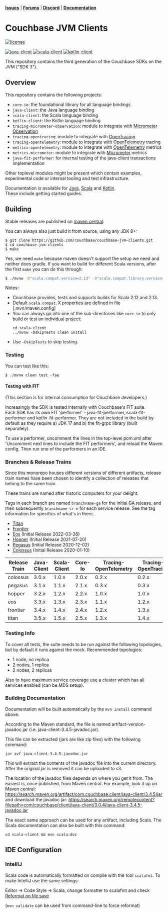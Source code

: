 [**Issues**](https://issues.couchbase.com)
| [**Forums**](https://forums.couchbase.com)
| [**Discord**](https://discord.com/invite/sQ5qbPZuTh)
| [**Documentation**](https://docs.couchbase.com/home/sdk.html)

# Couchbase JVM Clients

[![license](https://img.shields.io/github/license/couchbase/couchbase-jvm-clients?color=brightgreen)](https://opensource.org/licenses/Apache-2.0)

[![java-client](https://img.shields.io/maven-central/v/com.couchbase.client/java-client?color=brightgreen&label=java-client)](https://search.maven.org/artifact/com.couchbase.client/java-client)
[![scala-client](https://img.shields.io/maven-central/v/com.couchbase.client/scala-client_2.12?color=brightgreen&label=scala-client)](https://search.maven.org/artifact/com.couchbase.client/scala-client_2.12)
[![kotlin-client](https://img.shields.io/maven-central/v/com.couchbase.client/kotlin-client?color=brightgreen&label=kotlin-client)](https://search.maven.org/artifact/com.couchbase.client/kotlin-client)

This repository contains the third generation of the Couchbase SDKs on the JVM ("SDK 3").

## Overview

This repository contains the following projects:

 - `core-io`: the foundational library for all language bindings
 - `java-client`: the Java language binding
 - `scala-client`: the Scala language binding
 - `kotlin-client`: the Kotlin language binding
 - `tracing-micrometer-observation`: module to integrate with [Micrometer Observation](https://micrometer.io/docs/observation)
 - `tracing-opentracing`: module to integrate with [OpenTracing](https://opentracing.io/)
 - `tracing-opentelemetry`: module to integrate with [OpenTelemetry](https://opentelemetry.io/) tracing
 - `metrics-opentelemetry`: module to integrate with [OpenTelemetry](https://opentelemetry.io/) metrics
 - `metrics-micrometer`: module to integrate with [Micrometer](https://micrometer.io/) metrics
 - `java-fit-performer`: for internal testing of the java-client transactions implementation

Other toplevel modules might be present which contain examples, experimental code or internal tooling and test infrastructure.

Documentation is available for [Java](https://docs.couchbase.com/java-sdk/current/hello-world/start-using-sdk.html), 
[Scala](https://docs.couchbase.com/scala-sdk/current/start-using-sdk.html)
and [Kotlin](https://docs.couchbase.com/kotlin-sdk/current/hello-world/overview.html).  
These include getting started guides.

## Building
Stable releases are published on [maven central](https://search.maven.org/search?q=com.couchbase.client).

You can always also just build it from source, using any JDK 8+:

```
$ git clone https://github.com/couchbase/couchbase-jvm-clients.git
$ cd couchbase-jvm-clients
$ make
```

Yes, we need `make` because maven doesn't support the setup we need and neither does gradle. If you
want to build for different Scala versions, after the first `make` you can do this through:

```sh
$ ./mvnw -D"scala.compat.version=2.13" -D"scala.compat.library.version=2.13.11" clean install
```

Notes:
+ Couchbase provides, tests and supports builds for Scala 2.12 and 2.13.
+ Default `scala.compat.`X properties are defined in file [.mvn/maven.config]
+ You can always go into one of the sub-directories like `core-io` to only build or test an
individual project:
    ```shell script
    cd scala-client
    ../mvnw -DskipTests clean install
    ```
+ Use `-DskipTests` to skip testing.

### Testing

You can test like this:

```shell script
$ ./mvnw clean test -fae
```

#### Testing with FIT
(This section is for internal consumption for Couchbase developers.)

Increasingly the SDK is tested internally with Couchbase's FIT suite.  
Each SDK has its own FIT 'performer' - java-fit-performer, scala-fit-performer and kotlin-fit-performer.
They are not included in the build by default as they require a) JDK 17 and b) the fit-grpc library (built separately).

To use a performer, uncomment the lines in the top-level pom.xml after 'Uncomment next lines to include the FIT performers', and reload the Maven config.
Then run one of the performers in an IDE.

### Branches & Release Trains

Since this monorepo houses different versions of different artifacts, release train names have been chosen
to identify a collection of releases that belong to the same train.

These trains are named after historic computers for your delight.

Tags in each branch are named `branchname-ga` for the initial GA release, and then subsequently `branchname-sr-n` for
each service release. See the tag information for specifics of what's in there.

 - [Titan](https://en.wikipedia.org/wiki/Titan_(supercomputer))
 - [Frontier](https://en.wikipedia.org/wiki/Frontier_(supercomputer))
 - [Eos](https://nvidianews.nvidia.com/news/nvidia-announces-dgx-h100-systems-worlds-most-advanced-enterprise-ai-infrastructure) (Initial Release 2022-03-26)
 - [Hopper](https://en.wikipedia.org/wiki/Grace_Hopper) (Initial Release 2021-07-20)
 - [Pegasus](https://en.wikipedia.org/wiki/Ferranti_Pegasus) (Initial Release 2020-12-02)
 - [Colossus](https://en.wikipedia.org/wiki/Colossus_computer) (Initial Release 2020-01-10)

| Release Train | Java-Client | Scala-Client | Core-Io | Tracing-OpenTelemetry | Tracing-OpenTracing | Metrics-OpenTelemetry | Metrics-Micrometer |
|---------------|-------------|--------------|---------|-----------------------|---------------------|-----------------------|--------------------|
| colossus      | 3.0.x       | 1.0.x        | 2.0.x   | 0.2.x                 | 0.2.x               | -                     | -                  |
| pegasus       | 3.1.x       | 1.1.x        | 2.1.x   | 0.3.x                 | 0.3.x               | 0.1.x                 | 0.1.x              |
| hopper        | 3.2.x       | 1.2.x        | 2.2.x   | 1.0.x                 | 1.0.x               | 0.2.x                 | 0.2.x              |
| eos           | 3.3.x       | 1.3.x        | 2.3.x   | 1.1.x                 | 1.2.x               | 0.3.x                 | 0.3.x              |
| frontier      | 3.4.x       | 1.4.x        | 2.4.x   | 1.2.x                 | 1.3.x               | 0.4.x                 | 0.4.x              |
 | titan         | 3.5.x       | 1.5.x        | 2.5.x   | 1.3.x                 | 1.4.x               | 0.5.x                 | 0.5.x              |

### Testing Info

To cover all tests, the suite needs to be run against the following topologies, but by default it
runs against the mock. Recommended topologies:

 - 1 node, no replica
 - 2 nodes, 1 replica
 - 2 nodes, 2 replicas

Also to have maximum service coverage use a cluster which has all services enabled (can be MDS setup).

### Building Documentation
Documentation will be built automatically by the `mvn install` command above.

According to the Maven standard, the file is named artifact-version-javadoc.jar (i.e. java-client-3.4.5-javadoc.jar).

This file can be extracted (jars are like zip files) with the following command:

```
jar xvf java-client-3.4.5-javadoc.jar
```

This will extract the contents of the javadoc file into the current directory. After the original jar is removed it can be uploaded to s3.

The location of the javadoc files depends on where you get it from. The easiest is, once published, from Maven central.
For example, look it up on Maven central: https://search.maven.org/artifact/com.couchbase.client/java-client/3.4.5/jar and download the javadoc jar: https://search.maven.org/remotecontent?filepath=com/couchbase/client/java-client/3.0.4/java-client-3.4.5-javadoc.jar

The exact same approach can be used for any artifact, including Scala.
The Scala documentation can also be built with this command:
```
cd scala-client && mvn scala:doc
```

## IDE Configuration

### IntelliJ
Scala code is automatically formatted on compile with the tool `scalafmt`.  To make IntelliJ use the same settings:

Editor -> Code Style -> Scala, change formatter to scalafmt
and check [Reformat on file save](https://scalameta.org/scalafmt/docs/installation.html#format-on-save)

(`mvn validate` can be used from command-line to force reformat)
